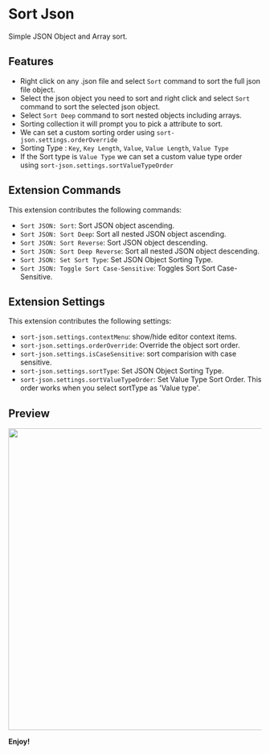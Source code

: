# Sort Json

Simple JSON Object and Array sort.

## Features

- Right click on any .json file and select `Sort` command to sort the full json file object.
- Select the json object you need to sort and right click and select `Sort` command to sort the selected json object.
- Select `Sort Deep` command to sort nested objects including arrays.
- Sorting collection it will prompt you to pick a attribute to sort.
- We can set a custom sorting order using `sort-json.settings.orderOverride`
- Sorting Type : `Key`, `Key Length`, `Value`, `Value Length`, `Value Type`
- If the Sort type is `Value Type` we can set a custom value type order using `sort-json.settings.sortValueTypeOrder`

## Extension Commands

This extension contributes the following commands:

- `Sort JSON: Sort`: Sort JSON object ascending.
- `Sort JSON: Sort Deep`: Sort all nested JSON object ascending.
- `Sort JSON: Sort Reverse`: Sort JSON object descending.
- `Sort JSON: Sort Deep Reverse`: Sort all nested JSON object descending.
- `Sort JSON: Set Sort Type`: Set JSON Object Sorting Type.
- `Sort JSON: Toggle Sort Case-Sensitive`: Toggles Sort Sort Case-Sensitive.

## Extension Settings

This extension contributes the following settings:

- `sort-json.settings.contextMenu`: show/hide editor context items.
- `sort-json.settings.orderOverride`: Override the object sort order.
- `sort-json.settings.isCaseSensitive`: sort comparision with case sensitive.
- `sort-json.settings.sortType`: Set JSON Object Sorting Type.
- `sort-json.settings.sortValueTypeOrder`: Set Value Type Sort Order. This order works when you select sortType as 'Value type'.

## Preview

<img width="600" src="https://user-images.githubusercontent.com/23217228/205433864-c2bef3b1-cb6a-4b69-a61b-410cc1728e2c.gif">

**Enjoy!**
